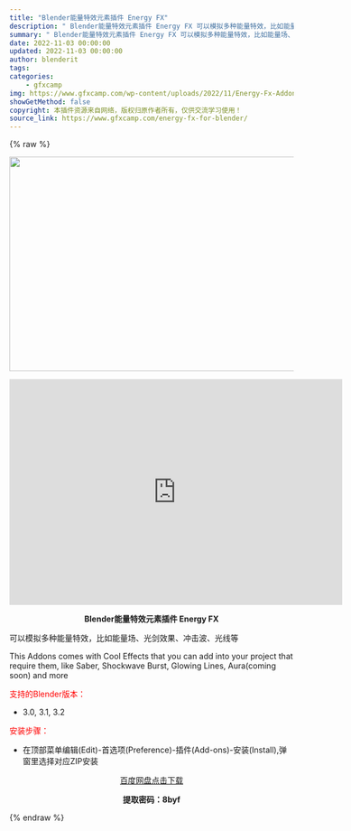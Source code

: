 ```yaml
---
title: "Blender能量特效元素插件 Energy FX"
description: "﻿ Blender能量特效元素插件 Energy FX 可以模拟多种能量特效，比如能量场、光剑效果、冲击波、光线等 This Addons comes with Cool Effects that y..."
summary: "﻿ Blender能量特效元素插件 Energy FX 可以模拟多种能量特效，比如能量场、光剑效果、冲击波、光线等 This Addons comes with Cool Effects that y..."
date: 2022-11-03 00:00:00
updated: 2022-11-03 00:00:00
author: blenderit
tags: 
categories:
    - gfxcamp
img: https://www.gfxcamp.com/wp-content/uploads/2022/11/Energy-Fx-Addon.jpg
showGetMethod: false
copyright: 本插件资源来自网络，版权归原作者所有，仅供交流学习使用！
source_link: https://www.gfxcamp.com/energy-fx-for-blender/
---
```


{% raw %}
<div><p><img decoding="async" class="aligncenter size-full wp-image-108015" src="https://www.gfxcamp.com/wp-content/uploads/2022/11/Energy-Fx-Addon.jpg" data-src="https://www.gfxcamp.com/wp-content/uploads/2022/11/Energy-Fx-Addon.jpg" alt="" width="590" height="380" data-srcset="https://www.gfxcamp.com/wp-content/uploads/2022/11/Energy-Fx-Addon.jpg 590w, https://www.gfxcamp.com/wp-content/uploads/2022/11/Energy-Fx-Addon-150x97.jpg 150w" data-sizes="(max-width: 590px) 100vw, 590px"></p><p style="text-align: center;"><iframe loading="lazy" src="https://player.youku.com/embed/XNTkxNzEzMDU3Mg==" width="590" height="400" frameborder="0" allowfullscreen="allowfullscreen" data-mce-fragment="1"><span data-mce-type="bookmark" style="display: inline-block; width: 0px; overflow: hidden; line-height: 0;" class="mce_SELRES_start">﻿</span></iframe></p><p style="text-align: center;"><strong>Blender能量特效元素插件 Energy FX</strong></p><p>可以模拟多种能量特效，比如能量场、光剑效果、冲击波、光线等</p><p>This Addons comes with Cool Effects that you can add into your project that require them, like Saber, Shockwave Burst, Glowing Lines, Aura(coming soon) and more</p><p style="text-align: left;"><span style="color: #ff0000;">支持的Blender版本：</span></p><ul>
<li style="text-align: left;">3.0, 3.1, 3.2</li>
</ul><p style="text-align: left;"><span style="color: #ff0000;">安装步骤：</span></p><ul>
<li>在顶部菜单编辑(Edit)-首选项(Preference)-插件(Add-ons)-安装(Install),弹窗里选择对应ZIP安装</li>
</ul><p style="text-align: center;"><a class="maxbutton-3 maxbutton maxbutton-baidu" target="_blank" rel="noopener" href="https://pan.baidu.com/s/1CatwmgrtWESl5wqb9HKJiQ?pwd=8byf"><span class="mb-text">百度网盘点击下载</span></a></p><p style="text-align: center;"><strong>提取密码：8byf</strong></p></div>
<div style="display: none">gfxcamp</div>
{% endraw %}